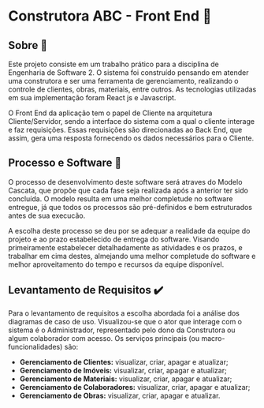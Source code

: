 # Construtora ABC - Front End 🚧


## Sobre 📝


Este projeto consiste em um trabalho prático para a disciplina de Engenharia de Software 2. O sistema foi construído pensando em atender uma construtora e ser uma ferramenta de gerenciamento, realizando o controle de clientes, obras, materiais, entre outros. As tecnologias utilizadas em sua implementação foram React js e Javascript.


O Front End da aplicação tem o papel de Cliente na arquitetura Cliente/Servidor, sendo a interface do sistema com a qual o cliente interage e faz requisições. Essas requisições são direcionadas ao Back End, que assim, gera uma resposta fornecendo os dados necessários para o Cliente.


## Processo e Software 🔨 
  O processo de desenvolvimento deste software será atraves do Modelo Cascata,  que propõe que cada fase seja realizada após a anterior ter sido concluída.  O modelo resulta em uma melhor completude no software entregue, já que todos os processos são pré-definidos e bem estruturados antes de sua execucão.
  
  A escolha deste processo se deu por se adequar a realidade da equipe do projeto e ao prazo estabelecido de entrega do software. Visando primeiramente estabelecer detalhadamente as atividades e os prazos, e trabalhar em cima destes, almejando uma melhor completude do software e melhor aproveitamento do tempo e recursos da equipe disponível.

## Levantamento de Requisitos ✔️ 
  Para o levantamento de requisitos a escolha abordada foi a análise dos diagramas de caso de uso. Visualizou-se que o ator que interage com o sistema é o Administrador, representado pelo dono da Construtora ou algum colaborador com acesso.  Os serviços principais (ou macro-funcionalidades) são:  
  * **Gerenciamento de Clientes:** visualizar, criar, apagar e atualizar;
  * **Gerenciamento de Imóveis:** visualizar, criar, apagar e atualizar;
  * **Gerenciamento de Materiais:** visualizar, criar, apagar e atualizar;
  * **Gerenciamento de Colaboradores:** visualizar, criar, apagar e atualizar;
  * **Gerenciamento de Obras:** visualizar, criar, apagar e atualizar.
